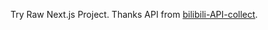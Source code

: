 Try Raw Next.js Project. Thanks API from [bilibili-API-collect](https://github.com/SocialSisterYi/bilibili-API-collect).